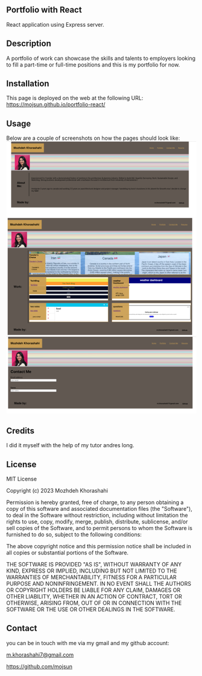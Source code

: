## Portfolio with React

React application using Express server.

## Description

A portfolio of work can showcase the skills and talents to employers looking to fill a part-time or full-time positions and this is my portfolio for now.

## Installation

This page is deployed on the web at the following URL: https://mojsun.github.io/portfolio-react/

## Usage

Below are a couple of screenshots on how the pages should look like:
![Alt text](./src/images/screenshot1.png)
![Alt text](./src/images/screenshot2.png)
![Alt text](./src/images/screenshot3.png)

## Credits

I did it myself with the help of my tutor andres long.

## License

MIT License

Copyright (c) 2023 Mozhdeh Khorashahi

Permission is hereby granted, free of charge, to any person obtaining a copy of this software and associated documentation files (the "Software"), to deal in the Software without restriction, including without limitation the rights to use, copy, modify, merge, publish, distribute, sublicense, and/or sell copies of the Software, and to permit persons to whom the Software is furnished to do so, subject to the following conditions:

The above copyright notice and this permission notice shall be included in all copies or substantial portions of the Software.

THE SOFTWARE IS PROVIDED "AS IS", WITHOUT WARRANTY OF ANY KIND, EXPRESS OR IMPLIED, INCLUDING BUT NOT LIMITED TO THE WARRANTIES OF MERCHANTABILITY, FITNESS FOR A PARTICULAR PURPOSE AND NONINFRINGEMENT. IN NO EVENT SHALL THE AUTHORS OR COPYRIGHT HOLDERS BE LIABLE FOR ANY CLAIM, DAMAGES OR OTHER LIABILITY, WHETHER IN AN ACTION OF CONTRACT, TORT OR OTHERWISE, ARISING FROM, OUT OF OR IN CONNECTION WITH THE SOFTWARE OR THE USE OR OTHER DEALINGS IN THE SOFTWARE.

## Contact

you can be in touch with me via my gmail and my github account:

m.khorashahi7@gmail.com

https://github.com/mojsun
